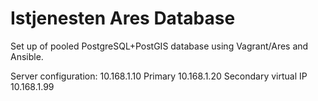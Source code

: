 # Istjenesten Ares Database

Set up of pooled PostgreSQL+PostGIS database using Vagrant/Ares and Ansible.

Server configuration:
10.168.1.10     Primary
10.168.1.20     Secondary
virtual IP  10.168.1.99
